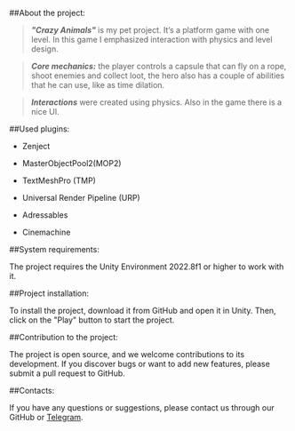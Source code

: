 ##About the project:

>___"Crazy Animals"___ is my pet project. It’s a platform game with one level. In this game I emphasized interaction with physics and level design.
  
>___Core mechanics:___ the player controls a capsule that can fly on a rope, shoot enemies and collect loot, the hero also has a couple of abilities that he can use, like as time dilation.

>___Interactions___ were created using physics. Also in the game there is a nice UI.

##Used plugins:

* Zenject

* MasterObjectPool2(MOP2)

* TextMeshPro (TMP)

* Universal Render Pipeline (URP)

* Adressables

* Cinemachine

##System requirements:

The project requires the Unity Environment 2022.8f1 or higher to work with it.

##Project installation:

To install the project, download it from GitHub and open it in Unity. Then, click on the "Play" button to start the project.

##Contribution to the project:

The project is open source, and we welcome contributions to its development. 
If you discover bugs or want to add new features, please submit a pull request to GitHub.

##Contacts:

If you have any questions or suggestions, please contact us through our GitHub or [Telegram](https://t.me/janitoor13).
